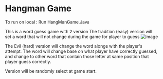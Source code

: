 # Hangman Game

To run on local : Run HangManGame.Java

This is a word guess game with 2 version
The tradition (easy) version will set a word that will not change during the game for player to guess
![image](https://user-images.githubusercontent.com/77389522/172304924-586f8483-cb62-4df9-b700-c9a6ade34de1.png)

The Evil (hard) version will change the word alonge with the player's attempt.
The word will change base on what player have correctly guessed, and change to other word that contain those letter at same position that player guess correctly.

Version will be randomly select at game start.
